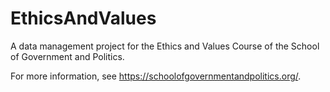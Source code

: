# EthicsAndValues

A data management project for the Ethics and Values Course of the School of Government and Politics.

For more information, see <https://schoolofgovernmentandpolitics.org/>.
